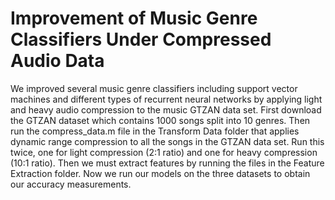 # Improvement of Music Genre Classifiers Under Compressed Audio Data
We improved several music genre classifiers including support vector machines and different types of recurrent neural networks by applying light and heavy audio compression to the music GTZAN data set. First download the GTZAN dataset which contains 1000 songs split into 10 genres. Then run the compress_data.m file in the Transform Data folder that applies dynamic range compression to all the songs in the GTZAN data set. Run this twice, one for light compression (2:1 ratio) and one for heavy compression (10:1 ratio). Then we must extract features by running the files in the Feature Extraction folder. Now we run our models on the three datasets to obtain our accuracy measurements. 
